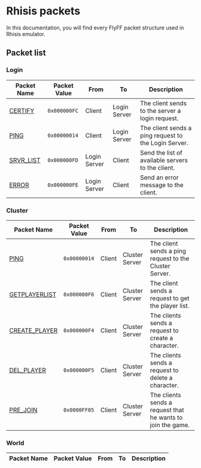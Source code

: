 # Rhisis packets

In this documentation, you will find every FlyFF packet structure used in Rhisis emulator.

## Packet list

### Login

| Packet Name | Packet Value | From | To | Description |
| ----------- | ------------ | ----------- | ----------- | ----------- |
| [CERTIFY](/docs/packets/LOGIN.md#certify) | `0x000000FC` | Client | Login Server |The client sends to the server a login request. |
| [PING](/docs/packets/LOGIN.md#ping) | `0x00000014` | Client | Login Server | The client sends a ping request to the Login Server. |
| [SRVR_LIST](/docs/packets/LOGIN.md#srvr_list) | `0x000000FD` | Login Server  | Client | Send the list of available servers to the client. |
| [ERROR](/docs/packets/LOGIN.md#error) | `0x000000FE` | Login Server  | Client | Send an error message to the client. |


### Cluster

| Packet Name | Packet Value | From | To | Description |
| ----------- | ------------ | ----------- | ----------- | ----------- |
| [PING](/docs/packets/Cluster.md#ping) | `0x00000014` | Client | Cluster Server | The client sends a ping request to the Cluster Server. |
| [GETPLAYERLIST](/docs/packets/CLUSTER.md#getplayerlist) | `0x000000F6` | Client | Cluster Server | The client sends a request to get the player list. | 
| [CREATE_PLAYER](/docs/packets/CLUSTER.md#create_player) | `0x000000F4` | Client | Cluster Server | The clients sends a request to create a character. |
| [DEL_PLAYER](/docs/packets/CLUSTER.md#del_player) | `0x000000F5` | Client | Cluster Server | The clients sends a request to delete a character. |
| [PRE_JOIN](/docs/packets/CLUSTER.md#pre_join) | `0x0000FF05` | Client | Cluster Server | The clients sends a request that he wants to join the game. |


### World

| Packet Name | Packet Value | From | To | Description |
| ----------- | ------------ | ----------- | ----------- | ----------- |